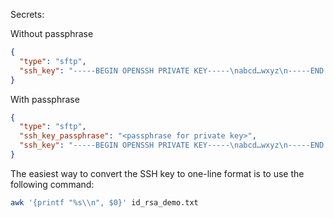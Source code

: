 Secrets:

Without passphrase
```json
{
  "type": "sftp",
  "ssh_key": "-----BEGIN OPENSSH PRIVATE KEY-----\nabcd…wxyz\n-----END OPENSSH PRIVATE KEY-----"
}
```

With passphrase
```json
{
  "type": "sftp",
  "ssh_key_passphrase": "<passphrase for private key>",
  "ssh_key": "-----BEGIN OPENSSH PRIVATE KEY-----\nabcd…wxyz\n-----END OPENSSH PRIVATE KEY-----"
}
```

The easiest way to convert the SSH key to one-line format is to use the following command:

```bash
awk '{printf "%s\\n", $0}' id_rsa_demo.txt
```
